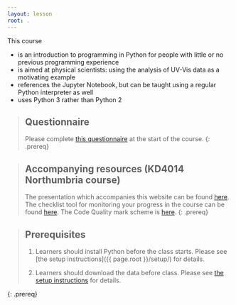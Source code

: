 ```yaml
---
layout: lesson
root: .
---
```


This course
- is an introduction to programming in Python
for people with little or no previous programming experience
- is aimed at physical scientists: using the analysis of UV-Vis data as a motivating example
- references the Jupyter Notebook,
but can be taught using a regular Python interpreter as well
- uses Python 3 rather than Python 2


> ## Questionnaire
> Please complete [this questionnaire](https://bit.ly/KD4014_questionnaire) at the start of the course.
{: .prereq}

> ## Accompanying resources (KD4014 Northumbria course)
> The presentation which accompanies this website can be found [here](https://lucydot.github.io/slides/2022_KD4014/). The checklist tool for monitoring your progress in the course can be found [here](https://github.com/lucydot/KD4014-Checklist). The Code Quality mark scheme is [here](https://lucydot.github.io/python_novice/files/CodeQuality.pdf).
{: .prereq}


> ## Prerequisites
> 1. Learners should install Python before the class starts.
>    Please see [the setup instructions]({{ page.root }}/setup/)
>    for details.
>
> 2. Learners should download the data before class.
>    Please see [the setup instructions]({{page.root}}/setup/)
>    for details.
>  
{: .prereq}
